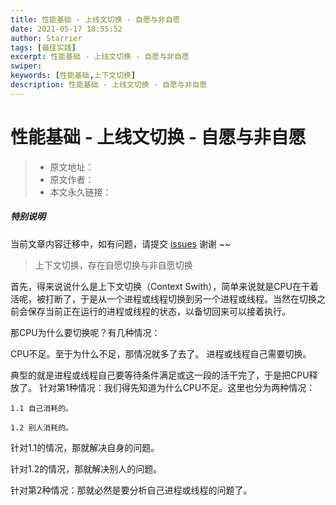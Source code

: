 ```yaml
---
title: 性能基础 - 上线文切换 - 自愿与非自愿
date: 2021-05-17 18:55:52
author: Starrier
tags: [最佳实践]
excerpt: 性能基础 - 上线文切换 - 自愿与非自愿
swiper:
keywords: [性能基础,上下文切换]
description: 性能基础 - 上线文切换 - 自愿与非自愿
---
```


# 性能基础 - 上线文切换 - 自愿与非自愿

> * 原文地址：[]()
> * 原文作者：[]()
> * 本文永久链接：[]()

##### **特别说明**

当前文章内容迁移中，如有问题，请提交 [issues](https://github.com/Starrier/starrier.github.io/issues) 谢谢 ~~

> 上下文切换，存在自愿切换与非自愿切换

首先，得来说说什么是上下文切换（Context Swith），简单来说就是CPU在干着活呢，被打断了，于是从一个进程或线程切换到另一个进程或线程。当然在切换之前会保存当前正在运行的进程或线程的状态，以备切回来可以接着执行。

那CPU为什么要切换呢？有几种情况：

CPU不足。至于为什么不足，那情况就多了去了。
进程或线程自己需要切换。


典型的就是进程或线程自己要等待条件满足或这一段的活干完了，于是把CPU释放了。
针对第1种情况：我们得先知道为什么CPU不足。这里也分为两种情况：

    1.1 自己消耗的。

    1.2 别人消耗的。

针对1.1的情况，那就解决自身的问题。

针对1.2的情况，那就解决别人的问题。

针对第2种情况：那就必然是要分析自己进程或线程的问题了。

